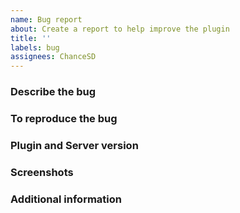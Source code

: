 ```yaml
---
name: Bug report
about: Create a report to help improve the plugin
title: ''
labels: bug
assignees: ChanceSD
---
```


### Describe the bug
<!-- A clear description of what the bug is. -->

### To reproduce the bug
<!-- Steps to reproduce the behavior, example:
1. Use /command
2. Click X block
3. See error -->

### Plugin and Server version
<!-- Use '/ver PvPManager' and '/ver' to get both versions -->

### Screenshots
<!-- If applicable, add screenshots to help explain the problem. -->

### Additional information
<!-- Any additional information, context, what was attempted, etc -->
